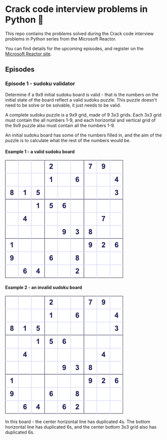 # Crack code interview problems in Python 🐍

This repo contains the problems solved during the Crack code interview problems in Python series from the Microsoft Reactor.

You can find details for the upcoming episodes, and register on the [Microsoft Reactor site](https://developer.microsoft.com/reactor/series/S-1111/).

## Episodes

### Episode 1 - sudoku validator

Determine if a 9x9 initial sudoku board is valid - that is the numbers on the initial state of the board reflect a valid sudoku puzzle. This puzzle doesn't need to be solve or be solvable, it just needs to be valid.

A complete sudoku puzzle is a 9x9 grid, made of 9 3x3 grids. Each 3x3 grid must contain the all numbers 1-9, and each horizontal and vertical grid of the 9x9 puzzle also must contain all the numbers 1-9.

An initial sudoku board has some of the numbers filled in, and the aim of the puzzle is to calculate what the rest of the numbers would be.

#### Example 1 - a valid sudoku board

![A valid sudoku board](./sudoku/sudoku-1-valid.png)

#### Example 2 - an invalid sudoku board

![An invalid sudoku board](./sudoku/sudoku-1-invalid.png)

In this board - the center horizontal line has duplicated 4s. The bottom horizontal line has duplicated 6s, and the center bottom 3x3 grid also has duplicated 6s.


